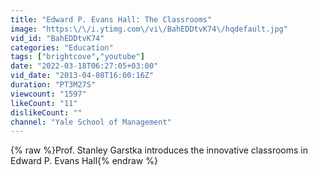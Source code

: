 ```yaml
---
title: "Edward P. Evans Hall: The Classrooms"
image: "https:\/\/i.ytimg.com\/vi\/BahEDDtvK74\/hqdefault.jpg"
vid_id: "BahEDDtvK74"
categories: "Education"
tags: ["brightcove","youtube"]
date: "2022-03-18T06:27:05+03:00"
vid_date: "2013-04-08T16:00:16Z"
duration: "PT3M27S"
viewcount: "1597"
likeCount: "11"
dislikeCount: ""
channel: "Yale School of Management"
---
```

{% raw %}Prof. Stanley Garstka introduces the innovative classrooms in Edward P. Evans Hall{% endraw %}
